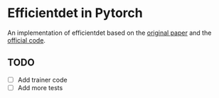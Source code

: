 # Efficientdet in Pytorch

An implementation of efficientdet based on the [original paper](https://arxiv.org/abs/1911.09070)
and the [official code](https://github.com/google/automl/tree/master/efficientdet). 


## TODO

- [ ] Add trainer code
- [ ] Add more tests